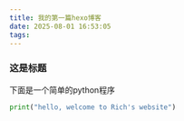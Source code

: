 ```yaml
---
title: 我的第一篇hexo博客
date: 2025-08-01 16:53:05
tags:
---
```


### 这是标题

下面是一个简单的python程序
```python
print("hello, welcome to Rich's website")
```